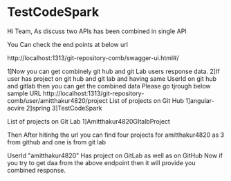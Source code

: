 # TestCodeSpark
Hi Team,
As discuss two APIs has been combined in single API


You Can check the  end points at below url

http://localhost:1313/git-repository-comb/swagger-ui.html#/


1]Now you can get combinely git hub and git Lab users response data. 
2]If user has project on git hub and git lab and having same UserId on git hub and gitlab then you can get the combined data
Please go tjrough below sample URL
http://localhost:1313/git-repository-comb/user/amitthakur4820/project
List of projects on Git Hub
1]angular-acvire
2]spring
3]TestCodeSpark

List of projects on Git Lab
1]Amitthakur4820GItalbProject

Then After hitinhg the url you can find four projects for amitthakur4820 as 3 from github and one is from git lab

UserId "amitthakur4820" Has project on GitLab as well as on GitHub 
Now if you try to get daa from the above endpoint then it will provide you combined response.
